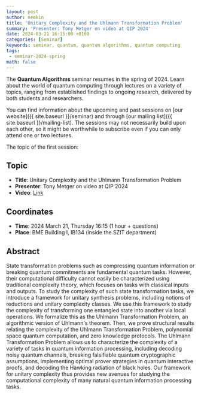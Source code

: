 ```yaml
---
layout: post
author: nemkin
title: 'Unitary Complexity and the Uhlmann Transformation Problem'
summary: 'Presenter: Tony Metger on video at QIP 2024'
date: 2024-03-21 16:15:00 +0100
categories: [Seminar]
keywords: seminar, quantum, quantum algorithms, quantum computing
tags:
 - seminar-2024-spring
math: false
---
```


The **Quantum Algorithms** seminar resumes in the spring of 2024. Learn about the world of quantum computing through lectures on a variety of topics, ranging from established findings to ongoing research, delivered by both students and researchers.

You can find information about the upcoming and past sessions on [our website]({{ site.baseurl }}/seminar) and through [our mailing list]({{ site.baseurl }}/mailing-list). The sessions may not necessarily build upon each other, so it might be worthwhile to subscribe even if you can only attend one or two lectures.

The topic of the first session:

## Topic

- **Title**: Unitary Complexity and the Uhlmann Transformation Problem
- **Presenter**: Tony Metger on video at QIP 2024
- **Video**: [Link](https://youtu.be/kb-zqj3UMG0)

## Coordinates

- **Time**: 2024 March 21, Thursday 16:15 (1 hour + questions)
- **Place**: BME Building I, IB134 (inside the SZIT department)

## Abstract

State transformation problems such as compressing quantum information or breaking quantum commitments are fundamental quantum tasks. However, their computational difficulty cannot easily be characterized using traditional complexity theory, which focuses on tasks with classical inputs and outputs.
To study the complexity of such state transformation tasks, we introduce a framework for unitary synthesis problems, including notions of reductions and unitary complexity classes. We use this framework to study the complexity of transforming one entangled state into another via local operations. We formalize this as the Uhlmann Transformation Problem, an algorithmic version of Uhlmann's theorem. Then, we prove structural results relating the complexity of the Uhlmann Transformation Problem, polynomial space quantum computation, and zero knowledge protocols.
The Uhlmann Transformation Problem allows us to characterize the complexity of a variety of tasks in quantum information processing, including decoding noisy quantum channels, breaking falsifiable quantum cryptographic assumptions, implementing optimal prover strategies in quantum interactive proofs, and decoding the Hawking radiation of black holes. Our framework for unitary complexity thus provides new avenues for studying the computational complexity of many natural quantum information processing tasks.
